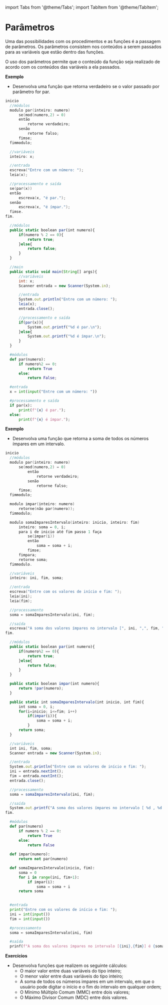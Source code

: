 import Tabs from '@theme/Tabs';
import TabItem from '@theme/TabItem';

# Parâmetros

Uma das possibilidades com os procedimentos e as funções é a passagem de parâmetros. Os parâmetros consistem nos conteúdos a serem passados para as variáveis que estão dentro das funções.

O uso dos parâmetros permite que o conteúdo da função seja realizado de acordo com os conteúdos das variáveis a ela passados.

**Exemplo**
- Desenvolva uma função que retorna verdadeiro se o valor passado por parâmetro for par.

<Tabs groupId='language'>
  <TabItem value="pseudocodigo" label="Pseudocódigo" default>

  ```c
  inicio
    //módulos
    modulo par(inteiro: numero)
        se(mod(numero,2) = 0)
        então
            retorne verdadeiro;
        senão
            retorne falso;
        fimse;
    fimmodulo;
  
    //variáveis
    inteiro: x;

    //entrada
    escreva("Entre com um número: ");
    leia(x);

    //processamento e saída
    se(par(x))
    então
        escreva(x, "é par.");
    senão
        escreva(x, "é ímpar.");
    fimse.
  fim.
  ```

  </TabItem>
  <TabItem value="java" label="Java">

  ```javascript
    //módulos
    public static boolean par(int numero){
        if(numero % 2 == 0){
            return true;
        }else{
            return false;
        }
    }

    //main
    public static void main(String[] args){
        //variáveis
        int: x;
        Scanner entrada = new Scanner(System.in);

        //entrada
        System.out.println("Entre com um número: ");
        leia(x);
        entrada.close();

        //processamento e saída
        if(par(x)){
            System.out.printf("%d é par.\n");
        }else{
            System.out.printf("%d é ímpar.\n");
        }
    }
  ```

  </TabItem>
  <TabItem value="python" label="Python">

  ```python
    #módulos
    def par(numero):
        if numero%2 == 0:
            return True
        else:
            return False;
  
    #entrada
    x = int(input("Entre com um número: "))

    #processamento e saída
    if par(x):
        print(f"{x} é par.");
    else:
        print(f"{x} é ímpar.");
  ```

  </TabItem>
</Tabs>


**Exemplo**
- Desenvolva uma função que retorna a soma de todos os números ímpares em um intervalo.

<Tabs groupId='language'>
  <TabItem value="pseudocodigo" label="Pseudocódigo" default>

  ```c
  inicio
    //módulos
    modulo par(inteiro: numero)
        se(mod(numero,2) = 0)
            então
                retorne verdadeiro;
            senão
                retorne falso;
        fimse;
    fimmodulo;

    modulo impar(inteiro: numero)
        retorne(não par(numero));
    fimmodulo;

    modulo somaImparesIntervalo(inteiro: inicio, inteiro: fim)
        inteiro: soma ← 0, i;
        para i de inicio até fim passo 1 faça
            se(impar(i))
            então
                soma ← soma + i;
            fimse;
        fimpara;
        retorne soma;
    fimmodulo.

    //variáveis
    inteiro: ini, fim, soma;

    //entrada
    escreva("Entre com os valores de início e fim: ");
    leia(ini);
    leia(fim);

    //processamento
    soma ← somaImparesIntervalo(ini, fim);

    //saída
    escreva("A soma dos valores ímpares no intervalo [", ini, ",", fim, "] é ", soma);
  fim.
  ```

  </TabItem>
  <TabItem value="java" label="Java">

  ```javascript
    //módulos
    public static boolean par(int numero){
        if(numero%2 == 0){
            return true;
        }else{
            return false;
        }
    }

    public static boolean impar(int numero){
        return !par(numero);
    }

    public static int somaImparesIntervalo(int inicio, int fim){
        int soma = 0, i;
        for(i=inicio; i<=fim; i++)
            if(impar(i)){
                soma = soma + i;
            }
        return soma;
    }

    //variáveis
    int ini, fim, soma;
    Scanner entrada = new Scanner(System.in);

    //entrada
    System.out.println("Entre com os valores de início e fim: ");
    ini = entrada.nextInt();
    fim = entrada.nextInt();
    entrada.close();

    //processamento
    soma = somaImparesIntervalo(ini, fim);

    //saída
    System.out.printf("A soma dos valores ímpares no intervalo [ %d , %d é %d\n", ini, fim, soma);
  fim.
  ```

  </TabItem>
  <TabItem value="python" label="Python">

  ```python
    #módulos
    def par(numero)
        if numero % 2 == 0:
            return True
        else:
            return False
        
    def impar(numero):
        return not par(numero)

    def somaImparesIntervalo(inicio, fim):
        soma = 0
        for i in range(ini, fim+1):
            if impar(i):
                soma = soma + i
        return soma

    
    #entrada
    print("Entre com os valores de início e fim: ");
    ini = int(input())
    fim = int(input())

    #processamento
    soma ← somaImparesIntervalo(ini, fim)

    #saída
    prinf(f"A soma dos valores ímpares no intervalo [{ini},{fim}] é {soma}")
  ```

  </TabItem>
</Tabs>

**Exercícios**  
- Desenvolva funções que realizem os seguinte cálculos:
    - O maior valor entre duas variáveis do tipo inteiro;
    - O menor valor entre duas variáveis do tipo inteiro;
    - A soma de todos os números impares em um intervalo, em que o usuário pode digitar o início e o fim do intervalo em qualquer ordem;
    - O Mínimo Múltiplo Comum (MMC) entre dois valores;
    - O Máximo Divisor Comum (MDC) entre dois valores.